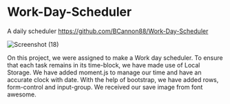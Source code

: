 # Work-Day-Scheduler
A daily scheduler
https://github.com/BCannon88/Work-Day-Scheduler



![Screenshot (18)](https://user-images.githubusercontent.com/81123612/119282104-fc5ceb00-bbfd-11eb-874c-7f97ad0ef730.png)

On this project, we were assigned to make a Work day scheduler. To ensure that each task remains in its time-block, we have made use of Local Storage. We have added moment.js to manage our time and have an accurate clock with date. With the help of bootstrap, we have added rows, form-control and input-group. We received our save image from font awesome.
